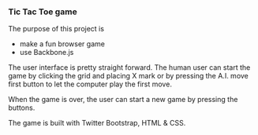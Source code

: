 ### Tic Tac Toe game

The purpose of this project is

* make a fun browser game
* use Backbone.js

The user interface is pretty straight forward. The human user can start the game by clicking the grid and placing X mark or by pressing the A.I. move first button to let the computer play the first move.

When the game is over, the user can start a new game by pressing the buttons.

The game is built with Twitter Bootstrap, HTML & CSS.